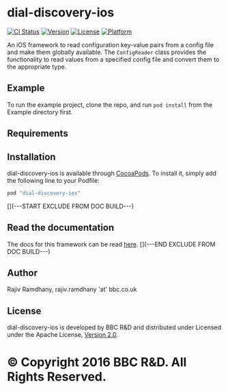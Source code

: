 # dial-discovery-ios

[![CI Status](http://img.shields.io/travis/bbc/dial-discovery-ios.svg?style=flat)](https://travis-ci.org/bbc/dial-discovery-ios)
[![Version](https://img.shields.io/cocoapods/v/dial-discovery-ios.svg?style=flat)](http://cocoapods.org/pods/dial-discovery-ios)
[![License](https://img.shields.io/cocoapods/l/dial-discovery-ios.svg?style=flat)](http://cocoapods.org/pods/dial-discovery-ios)
[![Platform](https://img.shields.io/cocoapods/p/dial-discovery-ios.svg?style=flat)](http://cocoapods.org/pods/dial-discovery-ios)

An iOS framework to read configuration key-value pairs from a config file and make them globally available. The `ConfigReader` class provides the functionality to read values from a specified config file and convert them to the appropriate type.

## Example

To run the example project, clone the repo, and run `pod install` from the Example directory first.

## Requirements

## Installation

dial-discovery-ios is available through [CocoaPods](http://cocoapods.org). To install
it, simply add the following line to your Podfile:

```ruby
pod "dial-discovery-ios"
```

[](---START EXCLUDE FROM DOC BUILD---)
## Read the documentation
The docs for this framework can be read [here](http://bbc.github.io/dial-discovery-ios/latest).
[](---END EXCLUDE FROM DOC BUILD---)

## Author

Rajiv Ramdhany, rajiv.ramdhany 'at' bbc.co.uk

## License

dial-discovery-ios is developed by BBC R&D and distributed under Licensed under the Apache License, [Version 2.0](http://www.apache.org/licenses/LICENSE-2.0).

© Copyright 2016 BBC R&D. All Rights Reserved.
=======
